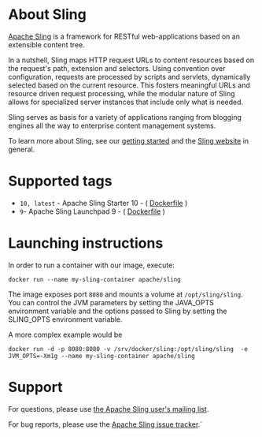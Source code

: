 About Sling
===

[Apache Sling](https://sling.apache.org) is a framework for RESTful web-applications based on an extensible content tree.

In a nutshell, Sling maps HTTP request URLs to content resources based on the request's path, extension and selectors. Using convention over configuration, requests are processed by scripts and servlets, dynamically selected based on the current resource. This fosters meaningful URLs and resource driven request processing, while the modular nature of Sling allows for specialized server instances that include only what is needed.

Sling serves as basis for a variety of applications ranging from blogging engines all the way to enterprise content management systems.

To learn more about Sling, see our [getting started](https://sling.apache.org/documentation/getting-started.html) and the [Sling website](https://sling.apache.org/) in general.

Supported tags
===

* `10, latest` - Apache Sling Starter 10 - ( [Dockerfile](https://github.com/apache/sling-org-apache-sling-starter-docker/blob/10/Dockerfile) )
* `9`- Apache Sling Launchpad 9 - ( [Dockerfile](https://github.com/apache/sling-org-apache-sling-starter-docker/blob/9/Dockerfile) )

Launching instructions
===

In order to run a container with our image, execute:

    docker run --name my-sling-container apache/sling

The image exposes port `8080` and mounts a volume at `/opt/sling/sling`. You can control the JVM parameters by setting the JAVA_OPTS environment variable and the options passed to Sling by setting the SLING_OPTS environment variable. 

A more complex example would be

    docker run -d -p 8080:8080 -v /srv/docker/sling:/opt/sling/sling  -e JVM_OPTS=-Xm1g --name my-sling-container apache/sling
 

Support
===

For questions, please use [the Apache Sling user's mailing list](http://sling.apache.org/project-information.html#mailing-lists).

For bug reports, please use the [Apache Sling issue tracker](https://issues.apache.org/jira/browse/SLING).`

